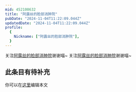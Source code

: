 ```yaml
---
mid: 452100632
title: "阿露丝的脸部消肿院"
pubDate: "2024-11-04T11:22:09.044Z"
updatedDate: "2024-11-04T11:22:09.044Z"
profile:
  {
    Nickname: ["阿露丝的脸部消肿院"],
  }
---
```


关注[阿露丝的脸部消肿院](https://space.bilibili.com/452100632)谢谢喵~ 关注[阿露丝的脸部消肿院](https://space.bilibili.com/452100632)谢谢喵~

## 此条目有待补充
你可以在[这里](https://github.com/Yuhanawa/VTuber.ICU-Content/edit/master/v/阿露丝的脸部消肿院/index.md)编辑本文
